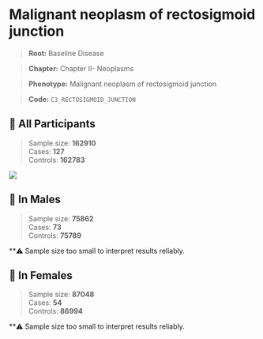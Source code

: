 # Malignant neoplasm of rectosigmoid junction

> **Root:** Baseline Disease  

> **Chapter:** Chapter II- Neoplasms  

> **Phenotype:** Malignant neoplasm of rectosigmoid junction  

> **Code:** `C3_RECTOSIGMOID_JUNCTION`

## 🧪 All Participants  
> Sample size: **162910**  
> Cases: **127**  
> Controls: **162783**
<img src="/Disease/Figures/ALL/Baseline/C3_RECTOSIGMOID_JUNCTION.png"/>
<CsvTable src="/Disease_Data/ALL/Baseline/LG_C3_RECTOSIGMOID_JUNCTION.csv" label="🔍 View full results" />

## 👨 In Males  
> Sample size: **75862**  
> Cases: **73**  
> Controls: **75789**

**⚠️ Sample size too small to interpret results reliably.

## 👩 In Females  
> Sample size: **87048**  
> Cases: **54**  
> Controls: **86994**

**⚠️ Sample size too small to interpret results reliably.
